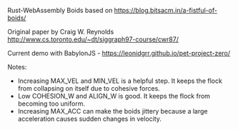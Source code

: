 Rust-WebAssembly Boids based on https://blog.bitsacm.in/a-fistful-of-boids/

Original paper by Craig W. Reynolds http://www.cs.toronto.edu/~dt/siggraph97-course/cwr87/

Current demo with BabylonJS - https://leonidgrr.github.io/pet-project-zero/

Notes:
- Increasing MAX_VEL and MIN_VEL is a helpful step. It keeps the flock from collapsing on itself due to cohesive forces.
- Low COHESION_W and ALIGN_W is good. It keeps the flock from becoming too uniform.
- Increasing MAX_ACC can make the boids jittery because a large acceleration causes sudden changes in velocity.
